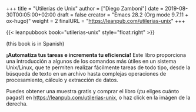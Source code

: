 +++
title = "Utilerías de Unix"
author = ["Diego Zamboni"]
date = 2019-08-30T00:05:00+02:00
draft = false
creator = "Emacs 28.2 (Org mode 9.7.11 + ox-hugo)"
weight = 2
finalURL = "https://leanpub.com/utilerias-unix"
+++

{{< leanpubbook book="utilerias-unix" style="float:right" >}}

(this book is in Spanish)

**¡Automatiza tus tareas e incrementa tu eficiencia!** Este libro proporciona una introducción a algunos de los comandos más útiles en un sistema Unix/Linux, que te permiten realizar fácilmente tareas de todo tipo, desde la búsqueda de texto en un archivo hasta complejas operaciones de procesamiento, cálculo y extracción de datos.

Puedes obtener una muestra gratis y comprar el libro (¡tu eliges  cuánto pagas!) en <https://leanpub.com/utilerias-unix>, o haz click  en la imágen de la derecha.

<!--more-->

&nbsp;
